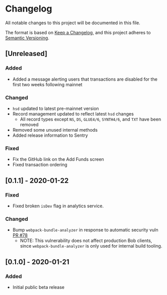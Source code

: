 #  Changelog

All notable changes to this project will be documented in this file.

The format is based on [Keep a Changelog](https://keepachangelog.com/en/1.0.0/),
and this project adheres to [Semantic Versioning](https://semver.org/spec/v2.0.0.html).

## [Unreleased]
### Added
- Added a message alerting users that transactions are disabled for the first two weeks following mainnet

### Changed
- `hsd` updated to latest pre-mainnet version
- Record management updated to reflect latest `hsd` changes
    - All record types except `NS`, `DS`, `GLUE4/6`, `SYNTH4/6`, and `TXT` have been removed
- Removed some unused internal methods
- Added release information to Sentry

### Fixed
- Fix the GitHub link on the Add Funds screen
- Fixed transaction ordering

## [0.1.1] - 2020-01-22
### Fixed
- Fixed broken `isDev` flag in analytics service.

### Changed
- Bump `webpack-bundle-analyzer` in response to automatic security vuln [PR #78](https://github.com/kyokan/bob-wallet/pull/78)
    - NOTE: This vulnerability does not affect production Bob clients, since `webpack-bundle-analyzer` is only used for internal build tooling.  

## [0.1.0] - 2020-01-21
### Added

- Initial public beta release
